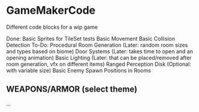 # GameMakerCode
Different code blocks for a wip game

Done: 
Basic Sprites for TileSet tests
Basic Movement
Basic Collision Detection
To-Do:
Procedural Room Generation (Later: random room sizes and types based on biome)
Door Systems (Later: takes time to open and an opening animation)
Basic Lighting (Later: that can be placed/removed after room generation, vfx on different items)
Ranged Perception Disk (Optional: with variable size)
Basic Enemy Spawn Positions in Rooms
## WEAPONS/ARMOR (select theme)
...
